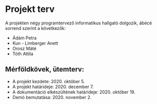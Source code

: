 # Projekt terv

A projekten négy programtervező informatikus hallgató dolgozik, ábécé sorrend szerint a következők:

- Ádám Petra
- Kun - Limberger Anett
- Orosz Máté
- Tóth Attila

## Mérföldkövek, ütemterv:

- A projekt kezdete: 2020. október 5.
- A projekt határideje: 2020. december 7.
- A dokumentáció elkészültének határideje: 2020. október 19.
- Demó bemutatása: 2020. november 2.
